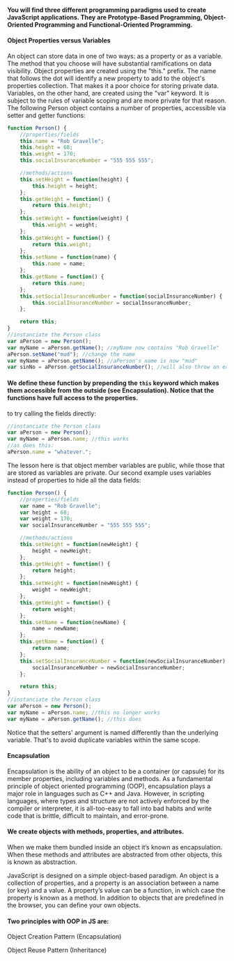 #### You will find three different programming paradigms used to create JavaScript applications. They are Prototype-Based Programming, Object-Oriented Programming and Functional-Oriented Programming.

#### Object Properties versus Variables

An object can store data in one of two ways: as a property or as a variable. The method that you choose will have substantial ramifications on data visibility. Object properties are created using the "this." prefix. The name that follows the dot will identify a new property to add to the object's properties collection. That makes it a poor choice for storing private data. Variables, on the other hand, are created using the "var" keyword. It is subject to the rules of variable scoping and are more private for that reason. The following Person object contains a number of properties, accessible via setter and getter functions:

```js
function Person() {
	//properties/fields
	this.name = "Rob Gravelle";
	this.height = 68;
	this.weight = 170;
	this.socialInsuranceNumber = "555 555 555";

	//methods/actions
	this.setHeight = function(height) {
		this.height = height;
	};
	this.getHeight = function() {
		return this.height;
	};
	this.setWeight = function(weight) {
		this.weight = weight;
	};
	this.getWeight = function() {
		return this.weight;
	};
	this.setName = function(name) {
		this.name = name;
	};
	this.getName = function() {
		return this.name;
	};
	this.setSocialInsuranceNumber = function(socialInsuranceNumber) {
		this.socialInsuranceNumber = socialInsuranceNumber;
	};

	return this;
}
//instanciate the Person class
var aPerson = new Person();
var myName = aPerson.getName(); //myName now contains "Rob Gravelle"
aPerson.setName("mud"); //change the name
var myName = aPerson.getName(); //aPerson's name is now "mud"
var sinNo = aPerson.getSocialInsuranceNumber(); //will also throw an exception.  No getter implemented for that field!
```

#### We define these function by prepending the `this` keyword which makes them accessible from the outside (see Encapsulation). Notice that the functions have full access to the properties.

to try calling the fields directly:

```js
//instanciate the Person class
var aPerson = new Person();
var myName = aPerson.name; //this works
//as does this:
aPerson.name = "whatever.";
```

The lesson here is that object member variables are public, while those that are stored as variables are private. Our second example uses variables instead of properties to hide all the data fields:

```js
function Person() {
	//properties/fields
	var name = "Rob Gravelle";
	var height = 68;
	var weight = 170;
	var socialInsuranceNumber = "555 555 555";

	//methods/actions
	this.setHeight = function(newHeight) {
		height = newHeight;
	};
	this.getHeight = function() {
		return height;
	};
	this.setWeight = function(newWeight) {
		weight = newWeight;
	};
	this.getWeight = function() {
		return weight;
	};
	this.setName = function(newName) {
		name = newName;
	};
	this.getName = function() {
		return name;
	};
	this.setSocialInsuranceNumber = function(newSocialInsuranceNumber) {
		socialInsuranceNumber = newSocialInsuranceNumber;
	};

	return this;
}
//instanciate the Person class
var aPerson = new Person();
var myName = aPerson.name; //this no longer works
var myName = aPerson.getName(); //this does
```

Notice that the setters' argument is named differently than the underlying variable. That's to avoid duplicate variables within the same scope.

#### Encapsulation

Encapsulation is the ability of an object to be a container (or capsule) for its member properties, including variables and methods. As a fundamental principle of object oriented programming (OOP), encapsulation plays a major role in languages such as C++ and Java. However, in scripting languages, where types and structure are not actively enforced by the compiler or interpreter, it is all-too-easy to fall into bad habits and write code that is brittle, difficult to maintain, and error-prone.

#### We create objects with methods, properties, and attributes.

When we make them bundled inside an object it’s known as encapsulation. When these methods and attributes are abstracted from other objects, this is known as abstraction.

JavaScript is designed on a simple object-based paradigm. An object is a collection of properties, and a property is an association between a name (or key) and a value. A property’s value can be a function, in which case the property is known as a method. In addition to objects that are predefined in the browser, you can define your own objects.

#### Two principles with OOP in JS are:

Object Creation Pattern (Encapsulation)

Object Reuse Pattern (Inheritance)
